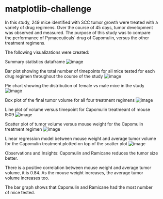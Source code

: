 # matplotlib-challenge
In this study, 249 mice identified with SCC tumor growth were treated with a variety of drug regimens. Over the course of 45 days, tumor development was observed and measured. 
The purpose of this study was to compare the performance of Pymaceuticals' drug of Capomulin, versus the other treatment regimens.

The following visualizations were created:

Summary statistics dataframe
![image](https://github.com/deepikarapeti43/matplotlib-challenge/assets/127686390/5b36d0b6-a05f-429f-bb48-0b04adfce6b6)

Bar plot showing the total number of timepoints for all mice tested for each drug regimen throughout the course of the study
![image](https://github.com/deepikarapeti43/matplotlib-challenge/assets/127686390/f59b6c19-7581-46f0-92cb-86b942bdd4b5)

Pie chart showing the distribution of female vs male mice in the study
![image](https://github.com/deepikarapeti43/matplotlib-challenge/assets/127686390/5e656141-7dca-4899-8aa8-a3bc154949a5)

Box plot of the final tumor volume for all four treatment regimens
![image](https://github.com/deepikarapeti43/matplotlib-challenge/assets/127686390/ec8d25da-3133-4b60-bb2e-dc17dc168795)

Line plot of volume versus timepoint for Capomulin treatmeant of mouse l509
![image](https://github.com/deepikarapeti43/matplotlib-challenge/assets/127686390/bae63633-d4c4-42e4-b300-7d183c4b182f)

Scatter plot of tumor volume versus mouse weight for the Capomulin treatment regimen
![image](https://github.com/deepikarapeti43/matplotlib-challenge/assets/127686390/7f360554-a699-47ad-9ef0-b28b62a9763c)

Linear regression model between mouse weight and average tumor volume for the Capomulin treatment plotted on top of the scatter plot
![image](https://github.com/deepikarapeti43/matplotlib-challenge/assets/127686390/df681c4a-8e1e-480d-8cba-86674b576637)

Observations and Insights:
Capomulin and Ramicane reduces the tumor size better.

There is a positive correlation between mouse weight and average tumor volume, it is 0.84. As the mouse weight increases, the average tumor volume increases too.

The bar graph shows that Capomulin and Ramicane had the most number of mice tested.



